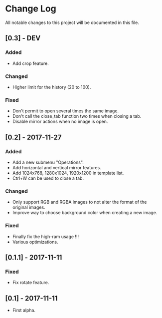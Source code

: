 # Change Log
All notable changes to this project will be documented in this file.

## [0.3] - DEV
### Added
- Add crop feature.

### Changed
- Higher limit for the history (20 to 100).

### Fixed
- Don't permit to open several times the same image.
- Don't call the close_tab function two times when closing a tab.
- Disable mirror actions when no image is open.

## [0.2] - 2017-11-27
### Added
- Add a new submenu "Operations".
- Add horizontal and vertical mirror features.
- Add 1024x768, 1280x1024, 1920x1200 in template list.
- Ctrl+W can be used to close a tab.

### Changed
- Only support RGB and RGBA images to not alter the format of the original images.
- Improve way to choose background color when creating a new image.

### Fixed
- Finally fix the high-ram usage !!!
- Various optimizations.

## [0.1.1] - 2017-11-11
### Fixed
- Fix rotate feature.

## [0.1] - 2017-11-11
- First alpha.
